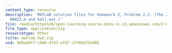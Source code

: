 ```yaml
---
content_type: resource
description: 'MATLAB solution files for Homework 2, Problem 2.3. (The ZIP file contains:
  HW023.m and ball.mat.)'
file: /media/https%3A/open-learning-course-data-rc.s3.amazonaws.com/2-003j-dynamics-and-control-i-fall-2007/9d4a84f7c846df43afd7c5f6bd754d85_matlab_hw2.zip
file_type: application/zip
resourcetype: Other
title: matlab_hw2.zip
uid: 9d4a84f7-c846-df43-afd7-c5f6bd754d85
---
```

